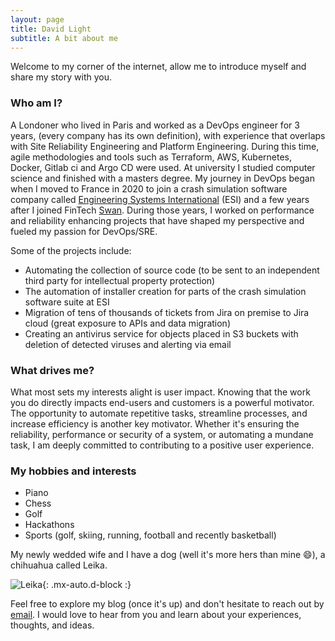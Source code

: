 ```yaml
---
layout: page
title: David Light
subtitle: A bit about me
---
```


Welcome to my corner of the internet, allow me to introduce myself and share my story with you.


### Who am I?
A Londoner who lived in Paris and worked as a DevOps engineer for 3 years, (every company has its own definition), with experience that overlaps with Site Reliability Engineering and Platform Engineering. During this time, agile methodologies and tools such as Terraform, AWS, Kubernetes, Docker, Gitlab ci and Argo CD were used. At university I studied computer science and finished with a masters degree. My journey in DevOps began when I moved to France in 2020 to join a crash simulation software company called [Engineering Systems International](https://www.esi-group.com/) (ESI) and a few years after I joined FinTech [Swan](https://www.swan.io/). During those years, I worked on performance and reliability enhancing projects that have shaped my perspective and fueled my passion for DevOps/SRE.

Some of the projects include:
- Automating the collection of source code (to be sent to an independent third party for intellectual property protection)
- The automation of installer creation for parts of the crash simulation software suite at ESI
- Migration of tens of thousands of tickets from Jira on premise to Jira cloud (great exposure to APIs and data migration)
- Creating an antivirus service for objects placed in S3 buckets with deletion of detected viruses and alerting via email



### What drives me?
What most sets my interests alight is user impact. Knowing that the work you do directly impacts end-users and customers is a powerful motivator.  The opportunity to automate repetitive tasks, streamline processes, and increase efficiency is another key motivator. Whether it's ensuring the reliability, performance or security of a system, or automating a mundane task, I am deeply committed to contributing to a positive user experience. 

### My hobbies and interests
- Piano
- Chess
- Golf
- Hackathons
- Sports (golf, skiing, running, football and recently basketball)

My newly wedded wife and I have a dog (well it's more hers than mine 😄), a chihuahua called Leika.

![Leika](https://burnerdave.github.io/assets/img/leika.jpg){: .mx-auto.d-block :}

Feel free to explore my blog (once it's up) and don't hesitate to reach out by [email](mailto:david-light@outlook.com). I would love to hear from you and learn about your experiences, thoughts, and ideas.
